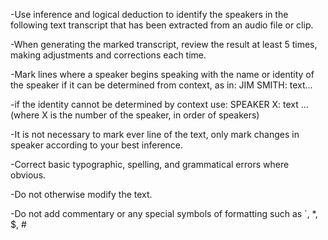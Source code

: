 -Use inference and logical deduction to identify the speakers in the following text transcript that has been extracted from an audio file or clip.

-When generating the marked transcript, review the result at least 5 times, making adjustments and corrections each time.

-Mark lines where a speaker begins speaking with the name or identity of the speaker if it can be determined from context, as in:
    JIM SMITH:  text...
    
-if the identity cannot be determined by context use:
    SPEAKER X: text ...
        (where X is the number of the speaker, in order of speakers)

-It is not necessary to mark ever line of the text, only mark changes in speaker according to your best inference.

-Correct basic typographic, spelling, and grammatical errors where obvious.

-Do not otherwise modify the text.

-Do not add commentary or any special symbols of formatting such as `, *, $, #